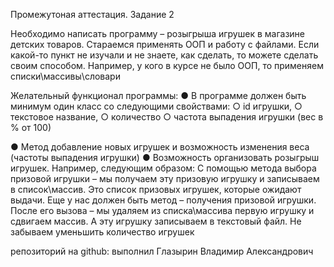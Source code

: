 Промежутоная аттестация. Задание 2
 
Необходимо написать программу – розыгрыша игрушек в магазине детских товаров.
Стараемся применять ООП и работу с файлами.
Если какой-то пункт не изучали и не знаете, как сделать, то можете сделать своим способом. Например, у кого в курсе не было ООП, то применяем списки\массивы\словари
 
Желательный функционал программы:
●	В программе должен быть минимум один класс со следующими свойствами:
○	id игрушки,
○	текстовое название,
○	количество
○	частота выпадения игрушки (вес в % от 100)
 
●	Метод добавление новых игрушек и возможность изменения веса (частоты выпадения игрушки)
●	Возможность организовать розыгрыш игрушек.
Например, следующим образом:
С помощью метода выбора призовой игрушки – мы получаем эту призовую игрушку и записываем в список\массив.
Это список призовых игрушек, которые ожидают выдачи.
Еще у нас должен быть метод – получения призовой игрушки.
После его вызова – мы удаляем из списка\массива первую игрушку и сдвигаем массив. А эту игрушку записываем в текстовый файл.
Не забываем уменьшить количество игрушек


репозиторий на github: 
выполнил Глазырин Владимир Александрович
